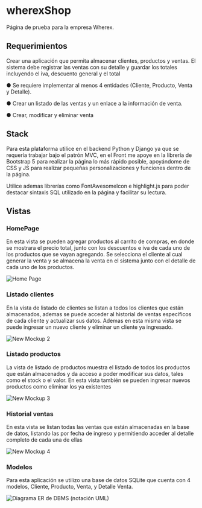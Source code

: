# wherexShop
Página de prueba para la empresa Wherex.

## Requerimientos

Crear una aplicación que permita almacenar clientes, productos y ventas. El sistema debe registrar las ventas con su detalle y guardar los totales incluyendo el iva, descuento general y el total

  ● Se requiere implementar al menos 4 entidades (Cliente, Producto, Venta y Detalle).

  ● Crear un listado de las ventas y un enlace a la información de venta.

  ● Crear, modificar y eliminar venta
  
  
## Stack

Para esta plataforma utilice en el backend Python y Django ya que se requería trabajar bajo el patrón MVC, en el Front me apoye en la librería de Bootstrap 5 para realizar la página lo más rápido posible, apoyándome de CSS y JS para realizar pequeñas personalizaciones y funciones dentro de la página.

Utilice ademas librerías como FontAwesomeIcon e highlight.js para poder destacar sintaxis SQL utilizado en la página y facilitar su lectura.


## Vistas

### HomePage

En esta vista se pueden agregar productos al carrito de compras, en donde se mostrara el precio total, junto con los descuentos e iva de cada uno de los productos que se vayan agregando. Se selecciona el cliente al cual generar la venta y se almacena la venta en el sistema junto con el detalle de cada uno de los productos.

![Home Page](https://user-images.githubusercontent.com/43582318/118384147-d027e580-b5d1-11eb-88e6-f1827189201e.png)


### Listado clientes

En la vista de listado de clientes se listan a todos los clientes que están almacenados, ademas se puede acceder al historial de ventas específicos de cada cliente y actualizar sus datos. Ademas en esta misma vista se puede ingresar un nuevo cliente y eliminar un cliente ya ingresado.

![New Mockup 2](https://user-images.githubusercontent.com/43582318/118384149-d0c07c00-b5d1-11eb-8e63-6c00925669a5.png)


### Listado productos

La vista de listado de productos muestra el listado de todos los productos que están almacenados y da acceso a poder modificar sus datos, tales como el stock o el valor. En esta vista también se pueden ingresar nuevos productos como eliminar los ya existentes

![New Mockup 3](https://user-images.githubusercontent.com/43582318/118384150-d1591280-b5d1-11eb-9a0f-a83a90568b2c.png)


### Historial ventas

En esta vista se listan todas las ventas que están almacenadas en la base de datos, listando las por fecha de ingreso y permitiendo acceder al detalle completo de cada una de ellas

![New Mockup 4](https://user-images.githubusercontent.com/43582318/118384151-d1591280-b5d1-11eb-9a15-771d7447a937.png)


### Modelos

Para esta aplicación se utilizo una base de datos SQLite que cuenta con 4 modelos, Cliente, Producto, Venta, y Detalle Venta.

![Diagrama ER de DBMS (notación UML)](https://user-images.githubusercontent.com/43582318/118384597-3d894580-b5d5-11eb-85aa-9b38b20e7819.jpeg)

